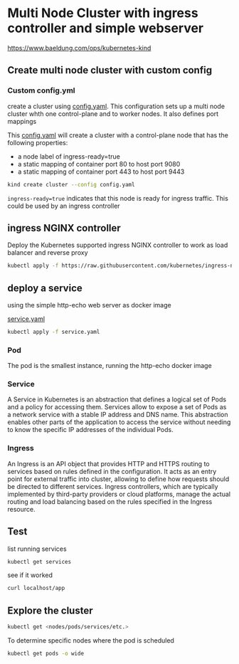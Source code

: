 # Multi Node Cluster with ingress controller and simple webserver

https://www.baeldung.com/ops/kubernetes-kind

## Create multi node cluster with custom config

### Custom config.yml
create a cluster using [config.yaml](config.yaml). This configuration sets up a multi node cluster whth one control-plane and to worker nodes. It also defines port mappings

This [config.yaml](config.yaml) will create a cluster with a control-plane node that has the following properties:
- a node label of ingress-ready=true
- a static mapping of container port 80 to host port 9080
- a static mapping of container port 443 to host port 9443

```bash
kind create cluster --config config.yaml
```

`ingress-ready=true` indicates that this node is ready for ingress traffic. This could be used by an ingress controller

## ingress NGINX controller

Deploy the Kubernetes supported ingress NGINX controller to work as load balancer and reverse proxy

```bash
kubectl apply -f https://raw.githubusercontent.com/kubernetes/ingress-nginx/main/deploy/static/provider/kind/deploy.yaml
```

## deploy a service

using the simple http-echo web server as docker image

[service.yaml](service.yaml)

```bash
kubectl apply -f service.yaml
```

### Pod
The pod is the smallest instance, running the http-echo docker image

### Service 
A Service in Kubernetes is an abstraction that defines a logical set of Pods and a policy for accessing them. Services allow to expose a set of Pods as a network service with a stable IP address and DNS name. This abstraction enables other parts of the application to access the service without needing to know the specific IP addresses of the individual Pods.

### Ingress
An Ingress is an API object that provides HTTP and HTTPS routing to services based on rules defined in the configuration. It acts as an entry point for external traffic into cluster, allowing to define how requests should be directed to different services. Ingress controllers, which are typically implemented by third-party providers or cloud platforms, manage the actual routing and load balancing based on the rules specified in the Ingress resource.

## Test

list running services
```bash
kubectl get services
```

see if it worked
```bash
curl localhost/app
```

## Explore the cluster

```bash
kubectl get <nodes/pods/services/etc.>
```

To determine specific nodes where the pod is scheduled 
```bash
kubectl get pods -o wide
```